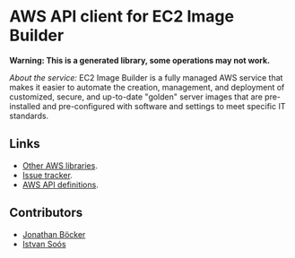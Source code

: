 # AWS API client for EC2 Image Builder

**Warning: This is a generated library, some operations may not work.**

*About the service:*
EC2 Image Builder is a fully managed AWS service that makes it easier to
automate the creation, management, and deployment of customized, secure, and
up-to-date "golden" server images that are pre-installed and pre-configured
with software and settings to meet specific IT standards.

## Links

- [Other AWS libraries](https://github.com/agilord/aws_client/tree/master/generated).
- [Issue tracker](https://github.com/agilord/aws_client/issues).
- [AWS API definitions](https://github.com/aws/aws-sdk-js/tree/master/apis).

## Contributors

- [Jonathan Böcker](https://github.com/Schwusch)
- [Istvan Soós](https://github.com/isoos)

